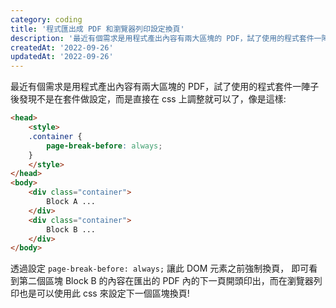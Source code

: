 ```yaml
---
category: coding
title: '程式匯出成 PDF 和瀏覽器列印設定換頁'
description: '最近有個需求是用程式產出內容有兩大區塊的 PDF，試了使用的程式套件一陣子後發現不是在套件做設定'
createdAt: '2022-09-26'
updatedAt: '2022-09-26'
---
```

  
最近有個需求是用程式產出內容有兩大區塊的 PDF，試了使用的程式套件一陣子後發現不是在套件做設定，而是直接在 css 上調整就可以了，像是這樣:
```html
<head>
    <style>
    .container {
        page-break-before: always;
    }
    </style>
</head>
<body>
    <div class="container">
        Block A ...
    </div>
    <div class="container">
        Block B ...
    </div>
</body>
```
透過設定 `page-break-before: always;` 讓此 DOM 元素之前強制換頁， 即可看到第二個區塊 Block B 的內容在匯出的 PDF 內的下一頁開頭印出，而在瀏覽器列印也是可以使用此 css 來設定下一個區塊換頁!
